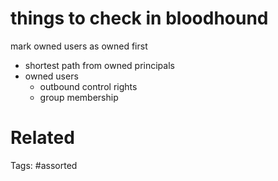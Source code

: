 # things to check in bloodhound
mark owned users as owned first
- shortest path from owned principals
- owned users
  - outbound control rights
  - group membership

# Related

Tags:
    #assorted
